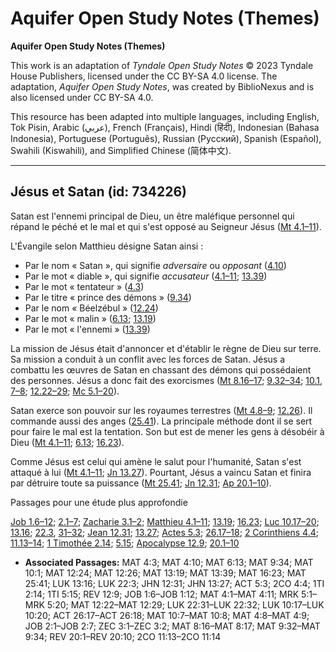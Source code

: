 # Aquifer Open Study Notes (Themes)

**Aquifer Open Study Notes (Themes)**

This work is an adaptation of *Tyndale Open Study Notes* © 2023 Tyndale House Publishers, licensed under the CC BY\-SA 4\.0 license. The adaptation, *Aquifer Open Study Notes*, was created by BiblioNexus and is also licensed under CC BY\-SA 4\.0\.

This resource has been adapted into multiple languages, including English, Tok Pisin, Arabic (عربي), French (Français), Hindi (हिंदी), Indonesian (Bahasa Indonesia), Portuguese (Português), Russian (Русский), Spanish (Español), Swahili (Kiswahili), and Simplified Chinese (简体中文).



--------------------------------

## Jésus et Satan (id: 734226)

Satan est l'ennemi principal de Dieu, un être maléfique personnel qui répand le péché et le mal et qui s'est opposé au Seigneur Jésus ([Mt 4\.1–11](https://ref.ly/Matt4:1-Matt4:11)).

L'Évangile selon Matthieu désigne Satan ainsi :

* Par le nom « Satan », qui signifie *adversaire* ou *opposant* ([4\.10](https://ref.ly/Matt4:10))
* Par le mot « diable », qui signifie *accusateur* ([4\.1–11](https://ref.ly/Matt4:1-Matt4:11); [13\.39](https://ref.ly/Matt13:39))
* Par le mot « tentateur » ([4\.3](https://ref.ly/Matt4:3))
* Par le titre « prince des démons » ([9\.34](https://ref.ly/Matt9:34))
* Par le nom « Béelzébul » ([12\.24](https://ref.ly/Matt12:24))
* Par le mot « malin » ([6\.13](https://ref.ly/Matt6:13); [13\.19](https://ref.ly/Matt13:19))
* Par le mot « l'ennemi » ([13\.39](https://ref.ly/Matt13:39))

La mission de Jésus était d'annoncer et d'établir le règne de Dieu sur terre. Sa mission a conduit à un conflit avec les forces de Satan. Jésus a combattu les œuvres de Satan en chassant des démons qui possédaient des personnes. Jésus a donc fait des exorcismes ([Mt 8\.16–17](https://ref.ly/Matt8:16-Matt8:17); [9\.32–34](https://ref.ly/Matt9:32-Matt9:34); [10\.1](https://ref.ly/Matt10:1), [7–8](https://ref.ly/Matt10:7-Matt10:8); [12\.22–29](https://ref.ly/Matt12:22-Matt12:29); [Mc 5\.1–20](https://ref.ly/Mark5:1-Mark5:20)). 

Satan exerce son pouvoir sur les royaumes terrestres ([Mt 4\.8–9](https://ref.ly/Matt4:8-Matt4:9); [12\.26](https://ref.ly/Matt12:26)). Il commande aussi des anges ([25\.41](https://ref.ly/Matt25:41)). La principale méthode dont il se sert pour faire le mal est la tentation. Son but est de mener les gens à désobéir à Dieu ([Mt 4\.1–11](https://ref.ly/Matt4:1-Matt4:11); [6\.13](https://ref.ly/Matt6:13); [16\.23](https://ref.ly/Matt16:23)). 

Comme Jésus est celui qui amène le salut pour l'humanité, Satan s'est attaqué à lui ([Mt 4\.1–11](https://ref.ly/Matt4:1-Matt4:11); [Jn 13\.27](https://ref.ly/John13:27)). Pourtant, Jésus a vaincu Satan et finira par détruire toute sa puissance ([Mt 25\.41](https://ref.ly/Matt25:41); [Jn 12\.31](https://ref.ly/John12:31); [Ap 20\.1–10](https://ref.ly/Rev20:1-Rev20:10)).

Passages pour une étude plus approfondie

[Job 1\.6–12](https://ref.ly/Job1:6-Job1:12); [2\.1–7](https://ref.ly/Job2:1-Job2:7); [Zacharie 3\.1–2](https://ref.ly/Zech3:1-Zech3:2); [Matthieu 4\.1–11](https://ref.ly/Matt4:1-Matt4:11); [13\.19](https://ref.ly/Matt13:19); [16\.23](https://ref.ly/Matt16:23); [Luc 10\.17–20](https://ref.ly/Luke10:17-Luke10:20); [13\.16](https://ref.ly/Luke13:16); [22\.3](https://ref.ly/Luke22:3), [31–32](https://ref.ly/Luke22:31-Luke22:32); [Jean 12\.31](https://ref.ly/John12:31); [13\.27](https://ref.ly/John13:27); [Actes 5\.3](https://ref.ly/Acts5:3); [26\.17–18](https://ref.ly/Acts26:17-Acts26:18); [2 Corinthiens 4\.4](https://ref.ly/2Cor4:4); [11\.13–14](https://ref.ly/2Cor11:13-2Cor11:14); [1 Timothée 2\.14](https://ref.ly/1Tim2:14); [5\.15](https://ref.ly/1Tim5:15); [Apocalypse 12\.9](https://ref.ly/Rev12:9); [20\.1–10](https://ref.ly/Rev20:1-Rev20:10)

* **Associated Passages:** MAT 4:3; MAT 4:10; MAT 6:13; MAT 9:34; MAT 10:1; MAT 12:24; MAT 12:26; MAT 13:19; MAT 13:39; MAT 16:23; MAT 25:41; LUK 13:16; LUK 22:3; JHN 12:31; JHN 13:27; ACT 5:3; 2CO 4:4; 1TI 2:14; 1TI 5:15; REV 12:9; JOB 1:6–JOB 1:12; MAT 4:1–MAT 4:11; MRK 5:1–MRK 5:20; MAT 12:22–MAT 12:29; LUK 22:31–LUK 22:32; LUK 10:17–LUK 10:20; ACT 26:17–ACT 26:18; MAT 10:7–MAT 10:8; MAT 4:8–MAT 4:9; JOB 2:1–JOB 2:7; ZEC 3:1–ZEC 3:2; MAT 8:16–MAT 8:17; MAT 9:32–MAT 9:34; REV 20:1–REV 20:10; 2CO 11:13–2CO 11:14

